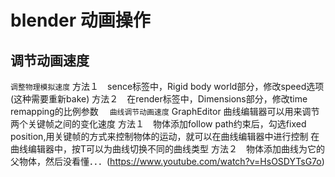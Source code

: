 # blender 动画操作

## 调节动画速度
`调整物理模拟速度`
方法１　sence标签中，Rigid body world部分，修改speed选项(这种需要重新bake)
方法２　在render标签中，Dimensions部分，修改time remapping的比例参数　
`曲线调节动画速度`
GraphEditor 曲线编辑器可以用来调节两个关键帧之间的变化速度
方法１　物体添加follow path约束后，勾选fixed position,用关键帧的方式来控制物体的运动，就可以在曲线编辑器中进行控制
    在曲线编辑器中，按T可以为曲线切换不同的曲线类型
方法２　物体添加曲线为它的父物体，然后没看懂．．．(https://www.youtube.com/watch?v=HsOSDYTsG7o)
